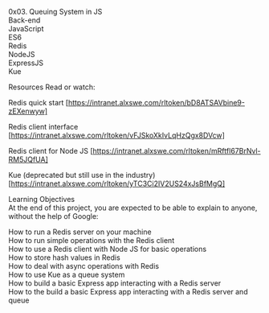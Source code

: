 0x03. Queuing System in JS  
Back-end  
JavaScript  
ES6  
Redis  
NodeJS  
ExpressJS  
Kue  


Resources
Read or watch:

Redis quick start [https://intranet.alxswe.com/rltoken/bD8ATSAVbine9-zEXenwyw]  

Redis client interface [https://intranet.alxswe.com/rltoken/vFJSkoXkIvLqHzQgx8DVcw]  

Redis client for Node JS [https://intranet.alxswe.com/rltoken/mRftfl67BrNvl-RM5JQfUA]  

Kue (deprecated but still use in the industry) [https://intranet.alxswe.com/rltoken/yTC3Ci2IV2US24xJsBfMgQ]  


Learning Objectives  
At the end of this project, you are expected to be able to explain to anyone, without the help of Google:  

How to run a Redis server on your machine  
How to run simple operations with the Redis client  
How to use a Redis client with Node JS for basic operations  
How to store hash values in Redis  
How to deal with async operations with Redis  
How to use Kue as a queue system  
How to build a basic Express app interacting with a Redis server  
How to the build a basic Express app interacting with a Redis server and queue  

